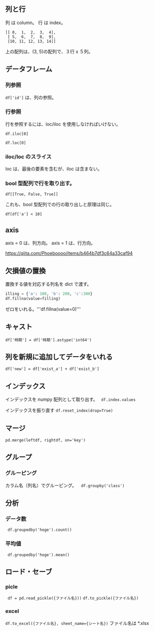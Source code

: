 
## 列と行

列 は column。
行 は index。

```
[[ 0,  1,  2,  3,  4],
 [ 5,  6,  7,  8,  9],
 [10, 11, 12, 13, 14]]
```
上の配列は、(3, 5)の配列で、３行 x ５列。


## データフレーム
### 列参照
``` df['id'] ``` は、列の参照。

### 行参照
行を参照するには、loc/iloc を使用しなければいけない。

```df.iloc[0]```

```df.loc[0]```

### iloc/loc のスライス
loc は、最後の要素を含むが、iloc は含まない。

### bool 型配列で行を取り出す。
```df[[True, False, True]]```

これも、bool 型配列での行の取り出しと原理は同じ。

```df[df['a'] < 10]  ```

## axis
axis = 0 は、列方向。
axis = 1 は、行方向。

https://qiita.com/Phoeboooo/items/b464b7df3c64a33caf94

## 欠損値の置換
置換する値を対応する列名を dict で渡す。
``` Python
illing = {'a': 100, 'b': 200, 'c':300}
df.fillna(value=filling)
```

ゼロをいれる。'''df.fillna(value=0)'''

## キャスト
```df['時期'] = df['時期'].astype('int64')```

## 列を新規に追加してデータをいれる
``` df['new'] = df['exist_a'] + df['exist_b'] ```

## インデックス
インデックスを numpy 配列として取り出す。
``` df.index.values```

インデックスを振り直す
``` df.reset_index(drop=True) ```

## マージ
``` pd.merge(leftdf, rightdf, on='key') ```

## グループ
### グルーピング
カラム名（列名）でグルーピング。　```  df.groupby('class') ```



## 分析

### データ数
``` df.groupedby('hoge').count()```
### 平均値
``` df.groupedby('hoge').mean()```


## ロード・セーブ
### picle
``` df = pd.read_pickle({ファイル名}))```
``` df.to_pickle({ファイル名}) ```


### excel
``` df.to_excel({ファイル名}, sheet_name={シート名}) ``` ファイル名は *.xlsx

